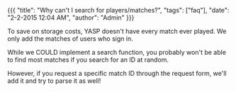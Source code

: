 {{{
  "title": "Why can't I search for players/matches?",
  "tags": ["faq"],
  "date": "2-2-2015 12:04 AM",
  "author": "Admin"
}}}

To save on storage costs, YASP doesn't have every match ever played.  We only add the matches of users who sign in.

While we COULD implement a search function, you probably won't be able to find most matches if you search for an ID at random.

However, if you request a specific match ID through the request form, we'll add it and try to parse it as well!